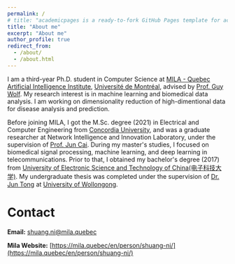 ```yaml
---
permalink: /
# title: "academicpages is a ready-to-fork GitHub Pages template for academic personal websites"
title: "About me"
excerpt: "About me"
author_profile: true
redirect_from: 
  - /about/
  - /about.html
---
```


I am a third-year Ph.D. student in Computer Science at [MILA - Quebec Artificial Intelligence Institute](https://mila.quebec/en/),  [Université de Montréal](https://www.umontreal.ca/en/), advised by [Prof. Guy Wolf](http://guywolf.org/). My research interest is in machine learning and biomedical data analysis. I am working on dimensionality reduction of high-dimentional data for disease analysis and prediction.

Before joining MILA, I got the M.Sc. degree (2021) in Electrical and Computer Engineering from [Concordia University](https://www.concordia.ca/), and was a graduate researcher at Network Intelligence and Innovation Laboratory, under the supervision of [Prof. Jun Cai](https://users.encs.concordia.ca/~juncai/). During my master's studies, I focused on biomedical signal processing, machine learning, and deep learning in telecommunications. Prior to that, I obtained my bachelor's degree (2017) from [University of Electronic Science and Technology of China(电子科技大学)](https://en.uestc.edu.cn/). My undergraduate thesis was completed under the supervision of [Dr. Jun Tong](https://scholars.uow.edu.au/display/jun_tong) at [University of Wollongong](https://www.uow.edu.au/engineering-information-sciences/schools-entities/secte/).

Contact
======
**Email:** shuang.ni@mila.quebec

**Mila Website:** [https://mila.quebec/en/person/shuang-ni/](https://mila.quebec/en/person/shuang-ni/)
